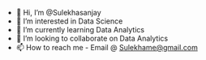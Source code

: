 - 👋 Hi, I’m @Sulekhasanjay
- 👀 I’m interested in Data Science
- 🌱 I’m currently learning Data Analytics
- 💞️ I’m looking to collaborate on Data Analytics
- 📫 How to reach me - Email @ Sulekhame@gmail.com

<!---
Sulekhasanjay/Sulekhasanjay is a ✨ special ✨ repository because its `README.md` (this file) appears on your GitHub profile.
You can click the Preview link to take a look at your changes.
--->
